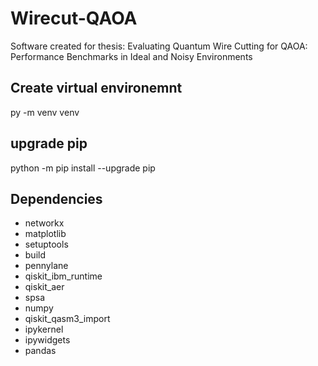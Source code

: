 # Wirecut-QAOA
Software created for thesis: Evaluating Quantum Wire Cutting for QAOA: Performance Benchmarks in Ideal and Noisy Environments

## Create virtual environemnt

py -m venv venv

## upgrade pip

python -m pip install --upgrade pip

## Dependencies
- networkx
- matplotlib
- setuptools
- build
- pennylane
- qiskit_ibm_runtime
- qiskit_aer
- spsa
- numpy
- qiskit_qasm3_import
- ipykernel
- ipywidgets
- pandas
